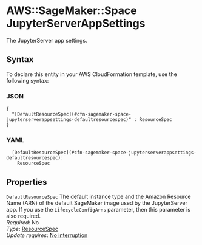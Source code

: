 # AWS::SageMaker::Space JupyterServerAppSettings<a name="aws-properties-sagemaker-space-jupyterserverappsettings"></a>

The JupyterServer app settings\.

## Syntax<a name="aws-properties-sagemaker-space-jupyterserverappsettings-syntax"></a>

To declare this entity in your AWS CloudFormation template, use the following syntax:

### JSON<a name="aws-properties-sagemaker-space-jupyterserverappsettings-syntax.json"></a>

```
{
  "[DefaultResourceSpec](#cfn-sagemaker-space-jupyterserverappsettings-defaultresourcespec)" : ResourceSpec
}
```

### YAML<a name="aws-properties-sagemaker-space-jupyterserverappsettings-syntax.yaml"></a>

```
  [DefaultResourceSpec](#cfn-sagemaker-space-jupyterserverappsettings-defaultresourcespec):
    ResourceSpec
```

## Properties<a name="aws-properties-sagemaker-space-jupyterserverappsettings-properties"></a>

`DefaultResourceSpec` <a name="cfn-sagemaker-space-jupyterserverappsettings-defaultresourcespec"></a>
The default instance type and the Amazon Resource Name \(ARN\) of the default SageMaker image used by the JupyterServer app\. If you use the `LifecycleConfigArns` parameter, then this parameter is also required\.  
_Required_: No  
_Type_: [ResourceSpec](aws-properties-sagemaker-space-resourcespec.md)  
_Update requires_: [No interruption](https://docs.aws.amazon.com/AWSCloudFormation/latest/UserGuide/using-cfn-updating-stacks-update-behaviors.html#update-no-interrupt)
